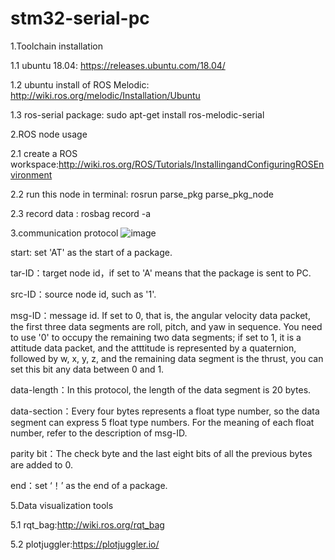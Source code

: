 # stm32-serial-pc
1.Toolchain installation

1.1 ubuntu 18.04:
https://releases.ubuntu.com/18.04/

1.2 ubuntu install of ROS Melodic:
http://wiki.ros.org/melodic/Installation/Ubuntu

1.3 ros-serial package:
sudo apt-get install ros-melodic-serial

2.ROS node usage

2.1 create a ROS workspace:http://wiki.ros.org/ROS/Tutorials/InstallingandConfiguringROSEnvironment

2.2 run this node in terminal: rosrun parse_pkg parse_pkg_node

2.3 record data : rosbag record -a

3.communication protocol
![image](https://user-images.githubusercontent.com/30153639/119227161-2f8c7500-bb3f-11eb-8058-e63c0601ac9a.png)

start: set 'AT' as the start of a package.

tar-ID：target node id，if set to 'A' means that the package is sent to PC.

src-ID：source node id, such as '1'.

msg-ID：message id. If set to 0, that is, the angular velocity data packet, the first three data segments are roll, pitch, and yaw in sequence. You need to use '0' to occupy the remaining two data segments; if set to 1, it is a attitude data packet, and the atttitude is represented by a quaternion, followed by w, x, y, z, and the remaining data segment is the thrust, you can set this bit any data between 0 and 1.


data-length：In this protocol, the length of the data segment is 20 bytes.

data-section：Every four bytes represents a float type number, so the data segment can express 5 float type numbers. For the meaning of each float number, refer to the description of msg-ID.

parity bit：The check byte and the last eight bits of all the previous bytes are added to 0.

end：set ‘！’ as the end of a package.

5.Data visualization tools

5.1 rqt_bag:http://wiki.ros.org/rqt_bag

5.2 plotjuggler:https://plotjuggler.io/

 
